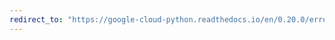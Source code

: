```yaml
---
redirect_to: "https://google-cloud-python.readthedocs.io/en/0.20.0/error-reporting-client.html"
---
```

